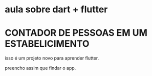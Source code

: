 # aula sobre dart + flutter
# CONTADOR DE PESSOAS EM UM ESTABELICIMENTO

isso é um projeto novo para aprender flutter.

preencho assim que findar o app.

